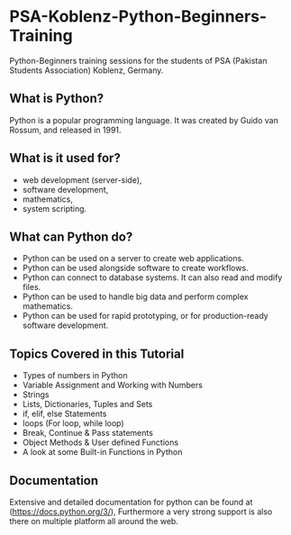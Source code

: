 # PSA-Koblenz-Python-Beginners-Training
Python-Beginners training sessions for the students of PSA (Pakistan Students Association) Koblenz, Germany.

## What is Python?
Python is a popular programming language. It was created by Guido van Rossum, and released in 1991.

## What is it used for?

* web development (server-side),
* software development,
* mathematics,
* system scripting.

## What can Python do?
* Python can be used on a server to create web applications.
* Python can be used alongside software to create workflows.
* Python can connect to database systems. It can also read and modify files.
* Python can be used to handle big data and perform complex mathematics.
* Python can be used for rapid prototyping, or for production-ready software development.

## Topics Covered in this Tutorial
* Types of numbers in Python  
* Variable Assignment and Working with Numbers
* Strings
* Lists, Dictionaries, Tuples and Sets
* if, elif, else Statements
* loops (For loop, while loop)
* Break, Continue & Pass statements
* Object Methods & User defined Functions
* A look at some Built-in Functions in Python

## Documentation

Extensive and detailed documentation for python can be found at (https://docs.python.org/3/), Furthermore a very strong support is also there on multiple platform all around the web.
